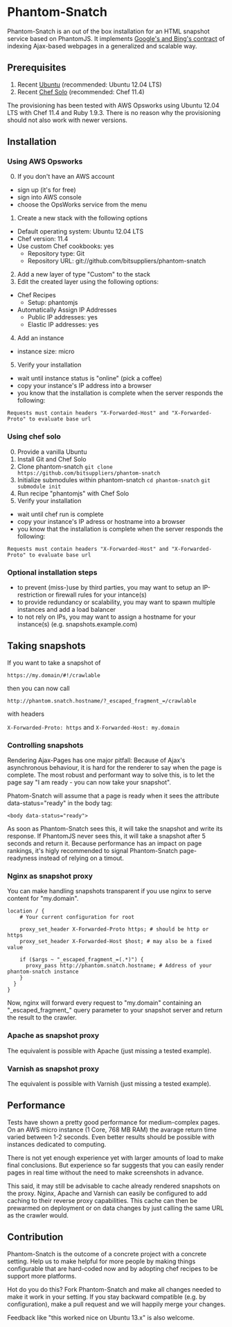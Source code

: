 # Phantom-Snatch

Phantom-Snatch is an out of the box installation for an HTML snapshot service based on PhantomJS. It implements [Google's and Bing's contract](https://support.google.com/webmasters/answer/174992) of indexing Ajax-based webpages in a generalized and scalable way.

## Prerequisites

1. Recent [Ubuntu](http://www.ubuntu.com/) (recommended: Ubuntu 12.04 LTS)
2. Recent [Chef Solo](http://docs.opscode.com/chef_solo.html) (recommended: Chef 11.4)

The provisioning has been tested with AWS Opsworks using Ubuntu 12.04 LTS with Chef 11.4 and Ruby 1.9.3. There is no reason why the provisioning should not also work with newer versions.

## Installation

### Using AWS Opsworks

0. If you don't have an AWS account
  - sign up (it's for free)
  - sign into AWS console
  - choose the OpsWorks service from the menu
1. Create a new stack with the following options
  - Default operating system: Ubuntu 12.04 LTS
  - Chef version: 11.4
  - Use custom Chef cookbooks: yes
    - Repository type: Git
    - Repository URL: git://github.com/bitsuppliers/phantom-snatch
2. Add a new layer of type "Custom" to the stack
3. Edit the created layer using the following options:
  - Chef Recipes
    - Setup: phantomjs
  - Automatically Assign IP Addresses
    - Public IP addresses: yes
    - Elastic IP addresses: yes
4. Add an instance
  - instance size: micro
5. Verify your installation
  - wait until instance status is "online" (pick a coffee)
  - copy your instance's IP address into a browser
  - you know that the installation is complete when the server responds the following:

``
Requests must contain headers "X-Forwarded-Host" and "X-Forwarded-Proto" to evaluate base url
``

### Using chef solo

0. Provide a vanilla Ubuntu
1. Install Git and Chef Solo
2. Clone phantom-snatch ``git clone https://github.com/bitsuppliers/phantom-snatch``
3. Initialize submodules within phantom-snatch ``cd phantom-snatch`` ``git submodule init``
4. Run recipe "phantomjs" with Chef Solo
5. Verify your installation
  - wait until chef run is complete
  - copy your instance's IP adress or hostname into a browser
  - you know that the installation is complete when the server responds the following:

``
Requests must contain headers "X-Forwarded-Host" and "X-Forwarded-Proto" to evaluate base url
``

### Optional installation steps

- to prevent (miss-)use by third parties, you may want to setup an IP-restriction or firewall rules for your intance(s)
- to provide redundancy or scalability, you may want to spawn multiple instances and add a load balancer
- to not rely on IPs, you may want to assign a hostname for your instance(s) (e.g. snapshots.example.com)


## Taking snapshots

If you want to take a snapshot of

``https://my.domain/#!/crawlable``

then you can now call

``http://phantom.snatch.hostname/?_escaped_fragment_=/crawlable``

with headers

``X-Forwarded-Proto: https`` and ``X-Forwarded-Host: my.domain``

### Controlling snapshots

Rendering Ajax-Pages has one major pitfall: Because of Ajax's asynchronous behaviour, it is hard for the renderer to say when the page is complete. The most robust and performant way to solve this, is to let the page say "I am ready - you can now take your snapshot".

Phatom-Snatch will assume that a page is ready when it sees the attribute data-status="ready" in the body tag:

```
<body data-status="ready">
```

As soon as Phantom-Snatch sees this, it will take the snapshot and write its response. If PhantomJS never sees this, it will take a snapshot after 5 seconds and return it. Because performance has an impact on page rankings, it's higly recommended to signal Phantom-Snatch page-readyness instead of relying on a timout.

### Nginx as snapshot proxy

You can make handling snapshots transparent if you use nginx to serve content for "my.domain".

```nginx
location / {
    # Your current configuration for root
    
    proxy_set_header X-Forwarded-Proto https; # should be http or https
    proxy_set_header X-Forwarded-Host $host; # may also be a fixed value
    
    if ($args ~ "_escaped_fragment_=(.*)") {
      proxy_pass http://phantom.snatch.hostname; # Address of your phantom-snatch instance
    }
  }
}
```

Now, nginx will forward every request to "my.domain" containing an "\_escaped_fragment_" query parameter to your snapshot server and return the result to the crawler.

### Apache as snapshot proxy

The equivalent is possible with Apache (just missing a tested example).

### Varnish as snapshot proxy

The equivalent is possible with Varnish (just missing a tested example).

## Performance

Tests have shown a pretty good performance for medium-complex pages. On an AWS micro instance (1 Core, 768 MB RAM) the avarage return time varied between 1-2 seconds. Even better results should be possible with instances dedicated to computing.

There is not yet enough experience yet with larger amounts of load to make final conclusions. But experience so far suggests that you can easily render pages in real time without the need to make screenshots in advance.

This said, it may still be advisable to cache already rendered snapshots on the proxy. Nginx, Apache and Varnish can easily be configured to add caching to their reverse proxy capabilities. This cache can then be prewarmed on deployment or on data changes by just calling the same URL as the crawler would.

## Contribution

Phantom-Snatch is the outcome of a concrete project with a concrete setting. Help us to make helpful for more people by making things configurable that are hard-coded now and by adopting chef recipes to be support more platforms. 

Hot do you do this? Fork Phantom-Snatch and make all changes needed to make it work in your setting. If you stay backward compatible (e.g. by configuration), make a pull request and we will happily merge your changes.

Feedback like "this worked nice on Ubuntu 13.x" is also welcome.
